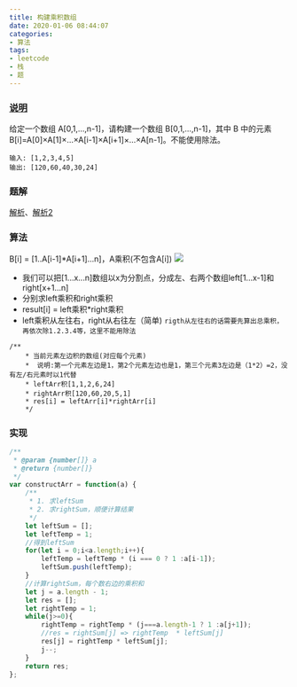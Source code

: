 ```yaml
---
title: 构建乘积数组
date: 2020-01-06 08:44:07
categories:
- 算法
tags:
- leetcode
- 栈
- 题
---
```


### [说明](https://leetcode-cn.com/problems/gou-jian-cheng-ji-shu-zu-lcof/)
给定一个数组 A[0,1,…,n-1]，请构建一个数组 B[0,1,…,n-1]，其中 B 中的元素 B[i]=A[0]×A[1]×…×A[i-1]×A[i+1]×…×A[n-1]。不能使用除法。
```
输入: [1,2,3,4,5]
输出: [120,60,40,30,24]
```
<!-- more -->
### 题解
[解析](https://leetcode-cn.com/problems/gou-jian-cheng-ji-shu-zu-lcof/solution/java-pythonchao-xiang-xi-jie-ti-by-yang_hang/)、[解析2](https://leetcode-cn.com/problems/gou-jian-cheng-ji-shu-zu-lcof/solution/shuang-xun-huan-gou-jian-cheng-ji-shu-zu-by-luckyx/)
### 算法
B[i] = [1..A[i-1]*A[i+1]...n]，A乘积(不包含A[i])
![](https://pic.leetcode-cn.com/825a287e48a91afd584ecab3601661b3152591403cdff05da31c4dcd8805fee9.png)
* 我们可以把[1...x...n]数组以x为分割点，分成左、右两个数组left[1...x-1]和right[x+1...n]
* 分别求left乘积和right乘积
* result[i] = left乘积*right乘积
* left乘积从左往右，right从右往左（简单)
    `rigth从左往右的话需要先算出总乘积，再依次除1.2.3.4等，这里不能用除法`
```
/**
    * 当前元素左边积的数组(对应每个元素)
    *  说明:第一个元素左边是1，第2个元素左边也是1，第三个元素3左边是（1*2）=2，没有左/右元素时以1代替
    * leftArr积[1,1,2,6,24]
    * rightArr积[120,60,20,5,1]
    * res[i] = leftArr[i]*rightArr[i]
    */
```

### 实现

```javascript
/**
 * @param {number[]} a
 * @return {number[]}
 */
var constructArr = function(a) {
    /**
     * 1. 求leftSum
     * 2. 求rightSum，顺便计算结果
     */
    let leftSum = [];
    let leftTemp = 1;
    //得到leftSum
    for(let i = 0;i<a.length;i++){
        leftTemp = leftTemp * (i === 0 ? 1 :a[i-1]);
        leftSum.push(leftTemp);
    }
    //计算rightSum，每个数右边的乘积和
    let j = a.length - 1;
    let res = [];
    let rightTemp = 1;
    while(j>=0){
        rightTemp = rightTemp * (j===a.length-1 ? 1 :a[j+1]);
        //res = rightSum[j] => rightTemp  * leftSum[j]
        res[j] = rightTemp * leftSum[j];
        j--;
    }
    return res;
};
```